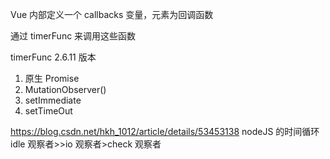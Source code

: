 <!-- @format -->

Vue 内部定义一个 callbacks 变量，元素为回调函数

通过 timerFunc 来调用这些函数

timerFunc 2.6.11 版本

1. 原生 Promise
2. MutationObserver()
3. setImmediate
4. setTimeOut

https://blog.csdn.net/hkh_1012/article/details/53453138
nodeJS 的时间循环
idle 观察者>>io 观察者>check 观察者
